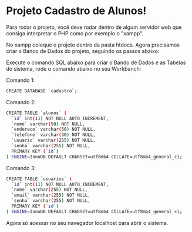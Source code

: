 # Projeto Cadastro de Alunos!

Para rodar o projeto, você deve rodar dentro de algum servidor web que consiga interpretar o PHP como por exemplo o "xampp".

No xampp coloque o projeto dentro da pasta htdocs.
Agora precisamos criar o Banco de Dados do projeto, seguindo os passos abaixo:

Execute o comando SQL abaixo para criar o Bando de Dados e as Tabelas do sistema, rode o comando abaixo no seu Workbanch:

Comando 1:

```sh
CREATE DATABASE `cadastro`;
```

Comando 2:

```sh
CREATE TABLE `alunos` (
  `id` int(11) NOT NULL AUTO_INCREMENT,
  `nome` varchar(50) NOT NULL,
  `endereco` varchar(50) NOT NULL,
  `telefone` varchar(30) NOT NULL,
  `usuario` varchar(255) NOT NULL,
  `senha` varchar(255) NOT NULL,
  PRIMARY KEY (`id`)
) ENGINE=InnoDB DEFAULT CHARSET=utf8mb4 COLLATE=utf8mb4_general_ci;
```

Comando 3:

```sh
CREATE TABLE `usuarios` (
  `id` int(11) NOT NULL AUTO_INCREMENT,
  `nome` varchar(255) NOT NULL,
  `email` varchar(255) NOT NULL,
  `senha` varchar(255) NOT NULL,
  PRIMARY KEY (`id`)
) ENGINE=InnoDB DEFAULT CHARSET=utf8mb4 COLLATE=utf8mb4_general_ci;
```

Agora só acessar no seu navegador localhost para abrir o sistema.
